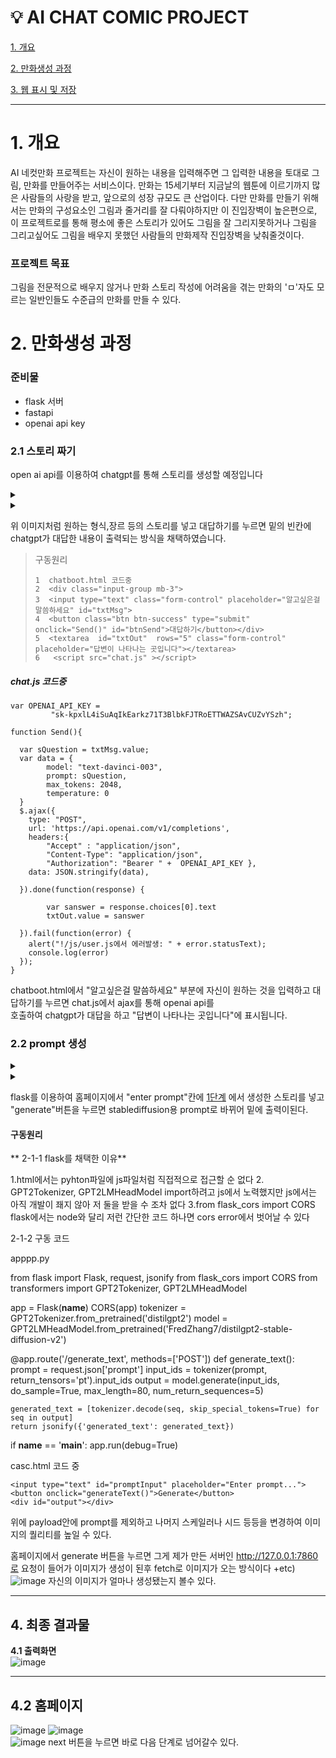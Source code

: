 # :bulb: AI CHAT COMIC PROJECT

[1. 개요](#1-개-요)

[2. 만화생성 과정](#2-만화생성-과정)

[3. 웹 표시 및 저장](#3-웹-페이지-구성)



***
# 1. 개요
AI 네컷만화 프로젝트는 자신이 원하는 내용을 입력해주면 그 입력한 내용을 토대로 그림, 만화를 만들어주는 서비스이다.
만화는 15세기부터 지금날의 웹툰에 이르기까지 많은 사람들의 사랑을 받고, 앞으로의 성장 규모도 큰 산업이다.
다만 만화를 만들기 위해서는 만화의 구성요소인 그림과 줄거리를 잘 다뤄야하지만 이 진입장벽이 높은편으로,
이 프로젝트로를 통해 평소에 좋은 스토리가 있어도 그림을 잘 그리지못하거나 그림을 그리고싶어도 그림을 배우지 못했던 사람들의 만화제작 진입장벽을 낮춰줄것이다.


### 프로젝트 목표  
그림을 전문적으로 배우지 않거나 만화 스토리 작성에 어려움을 겪는 만화의 'ㅁ'자도 모르는 일반인들도 수준급의 만화를 만들 수 있다.



# 2. 만화생성 과정<br/>
### **준비물**
* flask 서버
* fastapi
* openai api key

 
### **2.1 스토리 짜기**</br>
open ai api를 이용하여 chatgpt를 통해 스토리를 생성할 예정입니다

 <details><summary>
</summary>

  
![11111111111111111111111111111](https://github.com/JeonHKH/test/assets/101096773/17f236ca-7cad-4ddc-b26b-4c7ae0b9e827)


  </details>

   <details><summary>
</summary>

    
![image](https://github.com/JeonHKH/test/assets/101096773/832a385e-4e1d-4c6d-8718-45172d7199b2)


  </details>


위 이미지처럼 원하는 형식,장르 등의 스토리를 넣고 대답하기를 누르면 밑의 빈칸에 chatgpt가 대답한 내용이 출력되는 방식을 채택하였습니다.

> 구동원리
>```
>1  chatboot.html 코드중
>2  <div class="input-group mb-3">
>3  <input type="text" class="form-control" placeholder="알고싶은걸 말씀하세요" id="txtMsg">
>4  <button class="btn btn-success" type="submit" onclick="Send()" id="btnSend">대답하기</button></div>
>5  <textarea  id="txtOut"  rows="5" class="form-control" placeholder="답변이 나타나는 곳입니다"></textarea>
>6   <script src="chat.js" ></script>
>```

##### *chat.js 코드중*

```
var OPENAI_API_KEY = 
         "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";

function Send(){

  var sQuestion = txtMsg.value;
  var data = {
        model: "text-davinci-003",
        prompt: sQuestion,
        max_tokens: 2048,
        temperature: 0
  }  
  $.ajax({
    type: "POST",
    url: 'https://api.openai.com/v1/completions',
    headers:{
        "Accept" : "application/json",
        "Content-Type": "application/json", 
        "Authorization": "Bearer " +  OPENAI_API_KEY },
    data: JSON.stringify(data),

  }).done(function(response) {

        var sanswer = response.choices[0].text
        txtOut.value = sanswer

  }).fail(function(error) {
    alert("!/js/user.js에서 에러발생: " + error.statusText);
    console.log(error)
  });
}
```

chatboot.html에서 "알고싶은걸 말씀하세요" 부분에 자신이 원하는 것을 입력하고 대답하기를 누르면 chat.js에서 ajax를 통해 openai api를<br/> 호출하여 chatgpt가 대답을 하고 "답변이 나타나는 곳입니다"에 표시됩니다.

### **2.2 prompt 생성**</br>

 <details><summary>
</summary>

  
![image](https://github.com/JeonHKH/test/assets/101096773/f03a21ca-7f2f-4c17-8513-064c582be09f)


</details>


 <details><summary>
</summary>

  
![image](https://github.com/JeonHKH/test/assets/101096773/30857a90-2d14-4ce8-97e1-bdbf1f48dab2)


</details>

flask를 이용하여 홈페이지에서 "enter prompt"칸에 [1단계](#2.1스토리-짜기)
에서 생성한 스토리를 넣고 "generate"버튼을 누르면 stablediffusion용 prompt로 바뀌어 밑에 출력이된다.

#### 구동원리

** 2-1-1 flask를 채택한 이유**

1.html에서는 pyhton파일에 js파일처럼 직접적으로 접근할 순 없다
2. GPT2Tokenizer, GPT2LMHeadModel import하려고 js에서 노력했지만 js에서는 아직 개발이 좨지 않아 저 둘을 받을 수 조차 없다
3.from flask_cors import CORS flask에서는 node와 달리 저런 간단한 코드 하나면 cors error에서 벗어날 수 있다

2-1-2 구동 코드 

apppp.py

from flask import Flask, request, jsonify
from flask_cors import CORS
from transformers import GPT2Tokenizer, GPT2LMHeadModel

app = Flask(__name__)
CORS(app)
tokenizer = GPT2Tokenizer.from_pretrained('distilgpt2')
model = GPT2LMHeadModel.from_pretrained('FredZhang7/distilgpt2-stable-diffusion-v2')

@app.route('/generate_text', methods=['POST'])
def generate_text():
    prompt = request.json['prompt']
    input_ids = tokenizer(prompt, return_tensors='pt').input_ids
    output = model.generate(input_ids, do_sample=True, max_length=80, num_return_sequences=5)

    generated_text = [tokenizer.decode(seq, skip_special_tokens=True) for seq in output]
    return jsonify({'generated_text': generated_text})

if __name__ == '__main__':
    app.run(debug=True)

casc.html 코드 중 
   <div class="">

    <input type="text" id="promptInput" placeholder="Enter prompt...">
    <button onclick="generateText()">Generate</button>
    <div id="output"></div>

</div>
    <script>
        async function generateText() {
            const prompt = document.getElementById('promptInput').value;
            const response = await fetch('http://localhost:5000/generate_text', {
                method: 'POST',
                headers: {
                    'Content-Type': 'application/json'
                },
                body: JSON.stringify({ prompt: prompt })
            });
            const data = await response.json();
            const outputDiv = document.getElementById('output');
            outputDiv.innerHTML = '';
            data.generated_text.forEach(text => {
                const p = document.createElement('p');
                p.textContent = text;
                outputDiv.appendChild(p);
            });
        }
        
    </script>
위에 prompt에 입력값을 입력 후 generate를 하면 flask를 통해 개설된 서버인 http://127.0.0.1:5000에 호출이 가서 서버에 pretrained된 모델에서 stable diffusion용 prompt로 변환돼 나온 후 fetch를 통해 받아오는 형식이다

# 3. 만화 Generate


 <details><summary>
</summary>

  
![image](https://github.com/JeonHKH/test/assets/101096773/65e9b0e4-777b-44c3-885a-7a9b527cb6f4)

</details>

 <details><summary>
</summary>

![image](https://github.com/JeonHKH/test/assets/101096773/753c87a3-d647-4d4b-ad70-29b56dc79b4a)

</details>

prompt 입력 칸에 2단계에서 생성한 prompt를 넣고 generate 버튼을 누르면 이미지가 생성돼서 나온다.

### 3-1 prompt 관련 팁

1. 각 prompt를 입력시 길이가 너무 길지 않는게 좋다
ex) going down the mountain -> mountain, goes down
2. prompt를 입력했을 때 결과값이 만족하지 않으면 prompt 입력 순서만 달라져도 결과 값이 달라지게 나올 수 있다.
3.  만약 prompt에 대해 아예 모른다면 https://civitai.com에 들어가 자신이 사용하는 모델을 검색하여 가장 나온 것 같은 사진의 prompt를 변형하는 것이 가장 좋다.
![image](https://github.com/JeonHKH/test/assets/101096773/5a60295c-09b0-45b4-8ae9-74853af0f189)

### 3-2 사용한 api 

3-2-1 api 시행 착오
https://stablediffusionapi.com에서 제공한 api사용하여 홈페이지를 만들었다
  
![image](https://github.com/JeonHKH/test/assets/101096773/b7a125e6-bb2f-4978-b67e-ef16d5598e53)




그랬더니 cor에러가 떴다. 그래서 nodejs를 이용하여 로컬서버를 만들어도 보고 프록시 서버도 사용해보고 했지만 해결이 불가능 했다.

이 문제는 다른 api를 사용때도 항상 발생했다.
ex) replicate 오류 사진

그래서 finetuning을 통해 모델을 만들어 api를 만들려고 했지만 모델의 결과물이 마음에 들지 않았다.
ex) finetuning한 모델에서 나온 사진

### 3-2-2 정착

많은 시행 착오를 거쳐 나온 것이 Stablediffusion webui였다.

 <details><summary>
</summary>


![image](https://github.com/JeonHKH/test/assets/101096773/45370575-c1be-4d4e-abf6-794179ff0b89)

</details>
sdui 모델 폴더에 미리 모델을 넣어 놓으면 왼쪽위에서 변경하여 checkpoint를 변경할 수 있다
밑에 lora 같은 경우는 더 높은 퀄리티를 생성할 때 생성할때 사용한다.

fastapi를 이용해 api를 만들 수 있기 때문에 채택했다

 <details><summary>
</summary>

  
![image](https://github.com/JeonHKH/test/assets/101096773/30ce198b-0872-4fa6-84bd-878058c0ad08)

</details>

물론 stablediffusion webui도 cor error에 걸렸지만 webui.bat에 set COMMANDLINE_ARGS=--api --cors-allow-origins * 커맨드라인을 추가해서 cor error를 피할수 있었다.

### 3-2-3 이미지 시행 착오

 <details><summary>
</summary>

![dddadad](https://github.com/JeonHKH/test/assets/101096773/6237258b-3ffd-41a9-93f2-225deb526c4a)  


</details>

prompt를 세분하게 애매모호하게 넣고 negativw prompt를 잘 잡고 시작하지 않으면 이런 이미지가 나오게 된다
## 3-3 구동 원리
 <script>
      async function generateImage(imageNumber) {
        const promptId = 'prompt' + imageNumber;
        const imageId = 'image' + imageNumber;
  
        const promptText = document.getElementById(promptId).value;
        if (!promptText) {
          alert('Please enter a prompt!');
          return;
        }
  
        const url = 'http://127.0.0.1:7860/sdapi/v1/txt2img';
        const payload = {
          prompt: promptText,
          negative_prompt: "(fat, obese, overweight), (worst quality:1.2), (low quality:1.2), easynegative, (jpeg artifact), watermark, font, text, watermark, username, patreon username, patreon logo, censored, bar censor, (wrinkled, grandma, granny), ((books)), ((painting, mirror))",
          seed: 564404008,  
          cfg_scale: 6,
          sampler_index: 'DPM++ 2M Karras',
          steps: 30
        };
  
        try {
          const response = await fetch(url, {
            method: 'POST',
            headers: {
              'Content-Type': 'application/json'
            },
            body: JSON.stringify(payload)
          });
  
          if (!response.ok) {
            throw new Error('Error generating image');
          }
  
          const responseData = await response.json();
          const imageData = responseData.images[0];
          const imageBlob = base64ToBlob(imageData, 'image/png');
  
          const imageUrl = URL.createObjectURL(imageBlob);
          document.getElementById(imageId).src = imageUrl;
          console.log(`Image ${imageNumber} generated`);
        } catch (error) {
          console.error('Error:', error.message);
        }
      }
  
      function base64ToBlob(base64Data, contentType) {
        const sliceSize = 1024;
        const byteCharacters = atob(base64Data);
        const byteArrays = [];
  
        for (let offset = 0; offset < byteCharacters.length; offset += sliceSize) {
          const slice = byteCharacters.slice(offset, offset + sliceSize);
  
          const byteNumbers = new Array(slice.length);
          for (let i = 0; i < slice.length; i++) {
            byteNumbers[i] = slice.charCodeAt(i);
          }
  
          const byteArray = new Uint8Array(byteNumbers);
          byteArrays.push(byteArray);
        }
  
        return new Blob(byteArrays, { type: contentType });
      }
    </script>

위에  payload안에 prompt를 제외하고 나머지 스케일러나 시드 등등을 변경하여 이미지의 퀄리티를 높일 수 있다.


홈페이지에서 generate 버튼을 누르면 그게 제가 만든 서버인 http://127.0.0.1:7860로 요청이 들어가 이미지가 생성이 된후 fetch로 이미지가 오는 방식이다
+etc) ![image](https://github.com/JeonHKH/test/assets/101096773/eda52b1e-bbc3-4d97-9d80-adcaadaf6453)
자신의 이미지가 얼마나 생성됐는지 볼수 있다.






****************************************************************************************************************************************************************************************************************

## 4. 최종 결과물
**4.1 출력화면**<br/>
![image](https://github.com/JeonHKH/test/assets/101096773/925980a6-af6c-48a4-89ae-b5538e01163c)




********************************************************************************************************************************************************************

## 4.2 홈페이지 

![image](https://github.com/JeonHKH/test/assets/101096773/e11a4bb7-86be-4b2a-9daa-9903588da3a2)
![image](https://github.com/JeonHKH/test/assets/101096773/f03a21ca-7f2f-4c17-8513-064c582be09f)   
![image](https://github.com/JeonHKH/test/assets/101096773/053db610-d7de-40f5-8730-038ead5a5ebf)
next 버튼을 누르면 바로 다음 단계로 넘어갈수 있다.
      

